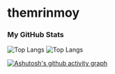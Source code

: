 
# themrinmoy
### My GitHub Stats
![Top Langs](https://github-readme-stats.vercel.app/api?username=themrinmoy&show_icons=true&theme=dark)
![Top Langs](https://github-readme-streak-stats.herokuapp.com/?user=themrinmoy&show_icons=true&theme=dark)

[![Ashutosh's github activity graph](https://github-readme-activity-graph.vercel.app/graph?username=themrinmoy&theme=high-contrast)](https://github.com/ashutosh00710/github-readme-activity-graph)



